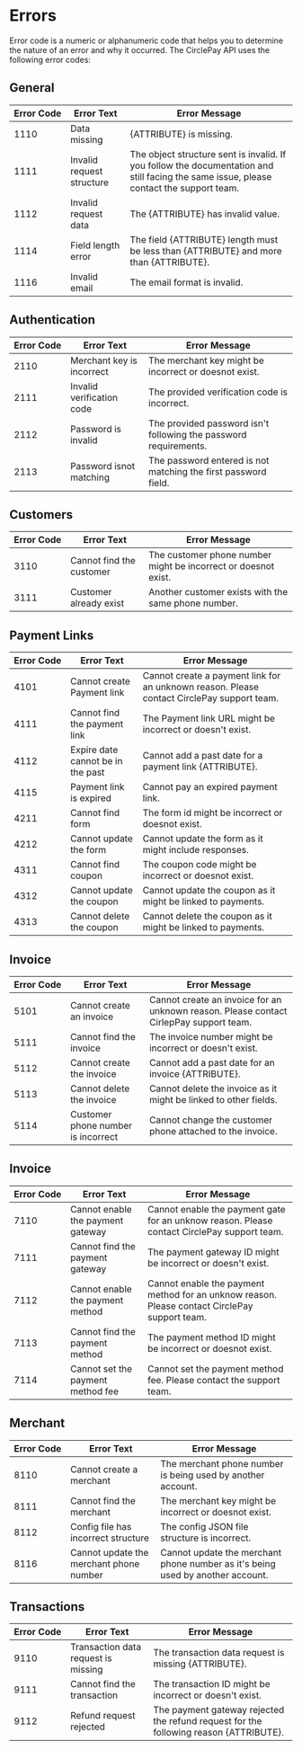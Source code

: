 # Errors

Error code is a numeric or alphanumeric code that helps you to determine the nature of an error and why it occurred. The CirclePay API uses the following error codes:

## General

Error&nbsp;Code | Error Text | Error Message
--------- | ----------|------------
1110   | Data missing | {ATTRIBUTE} is missing.
1111   | Invalid request structure | The object structure sent is invalid. If you follow the documentation and still facing the same issue, please contact the support team.
1112   | Invalid request data | The {ATTRIBUTE} has invalid value.
1114   | Field length error | The field {ATTRIBUTE} length must be less than {ATTRIBUTE} and more than {ATTRIBUTE}.
1116   | Invalid email | The email format is invalid.

## Authentication

Error&nbsp;Code | Error Text | Error Message
--------- | ----------|------------
2110   | Merchant key is incorrect | The merchant key might be incorrect or doesnot exist.
2111   | Invalid verification code | The provided verification code is incorrect.
2112   | Password is invalid | The provided password isn't following the password requirements.
2113   | Password isnot matching | The password entered is not matching the first password field.

## Customers

Error&nbsp;Code | Error Text | Error Message
--------- | ----------|------------
3110   | Cannot find the customer | The customer phone number might be incorrect or doesnot exist.
3111   | Customer already exist | Another customer exists with the same phone number.

## Payment Links

Error&nbsp;Code | Error Text | Error Message
--------- | ----------|------------
4101   | Cannot create Payment link | Cannot create a payment link for an unknown reason. Please contact CirclePay support team.
4111   | Cannot find the payment link | The Payment link URL might be incorrect or doesn't exist.
4112   | Expire date cannot be in the past | Cannot add a past date for a payment link {ATTRIBUTE}.
4115   | Payment link is expired | Cannot pay an expired payment link.
4211   | Cannot find form | The form id might be incorrect or doesnot exist.
4212   | Cannot update the form | Cannot update the form as it might include responses.
4311   | Cannot find coupon | The coupon code might be incorrect or doesnot exist.
4312   | Cannot update the coupon | Cannot update the coupon as it might be linked to payments.
4313   | Cannot delete the coupon | Cannot delete the coupon as it might be linked to payments.

## Invoice

Error&nbsp;Code | Error Text | Error Message
--------- | ----------|------------
5101   | Cannot create an invoice | Cannot create an invoice for an unknown reason. Please contact CirlepPay support team.
5111   | Cannot find the invoice | The invoice number might be incorrect or doesn't exist.
5112   | Cannot create the invoice | Cannot add a past date for an invoice {ATTRIBUTE}.
5113   | Cannot delete the invoice | Cannot delete the invoice as it might be linked to other fields.
5114   | Customer phone number is incorrect | Cannot change the customer phone attached to the invoice.


## Invoice

Error&nbsp;Code | Error Text | Error Message
--------- | ----------|------------
7110   | Cannot enable the payment gateway | Cannot enable the payment gate for an unknow reason. Please contact CirclePay support team.
7111   | Cannot find the payment gateway | The payment gateway ID might be incorrect or doesn't exist.
7112   | Cannot enable the payment method | Cannot enable the payment method for an unknow reason. Please contact CirclePay support team.
7113   | Cannot find the payment method | The payment method ID might be incorrect or doesnot exist.
7114   | Cannot set the payment method fee | Cannot set the payment method fee. Please contact the support team.


## Merchant

Error&nbsp;Code | Error Text | Error Message
--------- | ----------|------------
8110   | Cannot create a merchant | The merchant phone number is being used by another account.
8111   | Cannot find the merchant | The merchant key might be incorrect or doesnot exist.
8112   | Config file has incorrect structure | The config JSON file structure is incorrect.
8116   | Cannot update the merchant phone number | Cannot update the merchant phone number as it's being used by another account.


## Transactions

Error&nbsp;Code | Error Text | Error Message
--------- | ----------|------------
9110   | Transaction data request is missing | The transaction data request is missing {ATTRIBUTE}.
9111   | Cannot find the transaction | The transaction ID might be incorrect or doesn't exist.
9112   | Refund request rejected | The payment gateway rejected the refund request for the following reason {ATTRIBUTE}.









